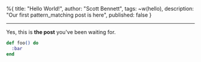 %{
title: "Hello World!",
author: "Scott Bennett",
tags: ~w(hello),
description: "Our first pattern_matching post is here",
published: false
}

---

Yes, this is **the post** you've been waiting for.

```elixir
def foo() do
  :bar
end
```
